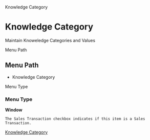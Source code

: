 
Knowledge Category
# Knowledge Category


Maintain Knoweledge Categories and Values

Menu Path
## Menu Path



- Knowledge Category

Menu Type
### Menu Type

**Window**

```
The Sales Transaction checkbox indicates if this item is a Sales Transaction.
```

[Knowledge Category](functional-guide/window/window-knowledge-category.md)